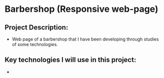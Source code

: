 # Barbershop (Responsive web-page)

## Project Description:
- Web page of a barbershop that I have been developing through studies of some technologies.

## Key technologies I will use in this project:
-
